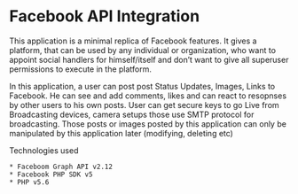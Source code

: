 # Facebook API Integration

This application is a minimal replica of Facebook features. It gives a platform, that can be used by any individual or organization, who want to appoint social handlers for himself/itself and don’t want to give all superuser permissions to execute in the platform.

In this application, a user can post post Status Updates, Images, Links to Facebook.
He can see and add comments, likes and can react to resopnses by other users to his own posts.
User can get secure keys to go Live from Broadcasting devices, camera setups those use SMTP protocol for broadcasting.
Those posts or images posted by this application can only be manipulated by this application later (modifying, deleting etc)

Technologies used
```
* Faceboom Graph API v2.12
* Facebook PHP SDK v5
* PHP v5.6
```
